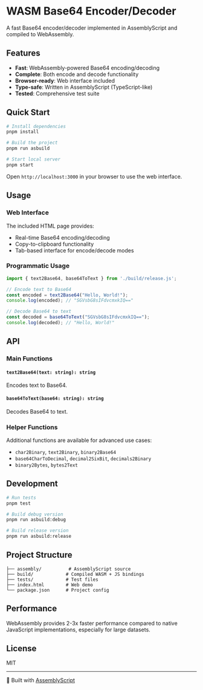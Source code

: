 # WASM Base64 Encoder/Decoder

A fast Base64 encoder/decoder implemented in AssemblyScript and compiled to WebAssembly.

## Features

- **Fast**: WebAssembly-powered Base64 encoding/decoding
- **Complete**: Both encode and decode functionality
- **Browser-ready**: Web interface included
- **Type-safe**: Written in AssemblyScript (TypeScript-like)
- **Tested**: Comprehensive test suite

## Quick Start

```bash
# Install dependencies
pnpm install

# Build the project
pnpm run asbuild

# Start local server
pnpm start
```

Open `http://localhost:3000` in your browser to use the web interface.

## Usage

### Web Interface

The included HTML page provides:

- Real-time Base64 encoding/decoding
- Copy-to-clipboard functionality
- Tab-based interface for encode/decode modes

### Programmatic Usage

```javascript
import { text2Base64, base64ToText } from './build/release.js';

// Encode text to Base64
const encoded = text2Base64("Hello, World!");
console.log(encoded); // "SGVsbG8sIFdvcmxkIQ=="

// Decode Base64 to text
const decoded = base64ToText("SGVsbG8sIFdvcmxkIQ==");
console.log(decoded); // "Hello, World!"
```

## API

### Main Functions

#### `text2Base64(text: string): string`

Encodes text to Base64.

#### `base64ToText(base64: string): string`

Decodes Base64 to text.

### Helper Functions

Additional functions are available for advanced use cases:

- `char2Binary`, `text2Binary`, `binary2Base64`
- `base64CharToDecimal`, `decimal2SixBit`, `decimals2Binary`
- `binary2Bytes`, `bytes2Text`

## Development

```bash
# Run tests
pnpm test

# Build debug version
pnpm run asbuild:debug

# Build release version
pnpm run asbuild:release
```

## Project Structure

```text
├── assembly/          # AssemblyScript source
├── build/            # Compiled WASM + JS bindings
├── tests/            # Test files
├── index.html        # Web demo
└── package.json      # Project config
```

## Performance

WebAssembly provides 2-3x faster performance compared to native JavaScript implementations, especially for large datasets.

## License

MIT

---

🚀 Built with [AssemblyScript](https://www.assemblyscript.org/)
